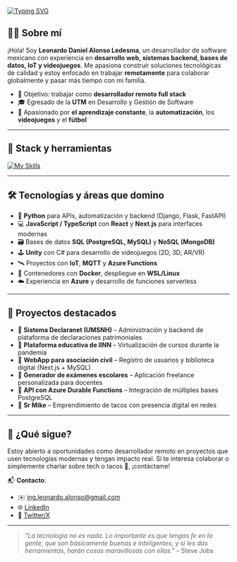[![Typing SVG](https://readme-typing-svg.herokuapp.com?font=Fira+Code&pause=1000&width=435&lines=Bienvenidos+a+mi+GitHub+personal!;Soy+Leonardo+Alonso;Desarrollador+Full+Stack+y+apasionado+por+la+tecnología)](https://git.io/typing-svg)

## 👨‍💻 Sobre mí

¡Hola! Soy **Leonardo Daniel Alonso Ledesma**, un desarrollador de software mexicano con experiencia en **desarrollo web, sistemas backend, bases de datos, IoT y videojuegos**. Me apasiona construir soluciones tecnológicas de calidad y estoy enfocado en trabajar **remotamente** para colaborar globalmente y pasar más tiempo con mi familia.

- 🎯 Objetivo: trabajar como **desarrollador remoto full stack**
- 🎓 Egresado de la **UTM** en Desarrollo y Gestión de Software
- 🧠 Apasionado por **el aprendizaje constante**, la **automatización**, los **videojuegos** y el **fútbol**

---

## 🧰 Stack y herramientas

[![My Skills](https://skillicons.dev/icons?i=python,django,flask,js,ts,react,nextjs,nodejs,html,css,tailwind,postgres,mysql,mongodb,git,docker,linux,bash,azure,cs,unity)](https://skillicons.dev)

---

## 🛠️ Tecnologías y áreas que domino

- 🐍 **Python** para APIs, automatización y backend (Django, Flask, FastAPI)
- 💻 **JavaScript / TypeScript** con **React** y **Next.js** para interfaces modernas
- 🗃️ Bases de datos **SQL (PostgreSQL, MySQL)** y **NoSQL (MongoDB)**
- 🕹️ **Unity** con C# para desarrollo de videojuegos (2D, 3D, AR/VR)
- 🛰️ Proyectos con **IoT**, **MQTT** y **Azure Functions**
- 🐳 Contenedores con **Docker**, despliegue en **WSL/Linux**
- ☁️ Experiencia en **Azure** y desarrollo de funciones serverless

---

## 📌 Proyectos destacados

- 🔹 **Sistema Declaranet (UMSNH)** – Administración y backend de plataforma de declaraciones patrimoniales
- 🔹 **Plataforma educativa de IINN** – Virtualización de cursos durante la pandemia
- 🔹 **WebApp para asociación civil** – Registro de usuarios y biblioteca digital (Next.js + MySQL)
- 🔹 **Generador de exámenes escolares** – Aplicación freelance personalizada para docentes
- 🔹 **API con Azure Durable Functions** – Integración de múltiples bases PostgreSQL
- 🔹 **Sr Mike** – Emprendimiento de tacos con presencia digital en redes

---

## 🚀 ¿Qué sigue?

Estoy abierto a oportunidades como desarrollador remoto en proyectos que usen tecnologías modernas y tengan impacto real. Si te interesa colaborar o simplemente charlar sobre tech o tacos 🌮, ¡contáctame!

📬 **Contacto**:
- ✉️ ing.leonardo.alonso@gmail.com
- 🌐 [LinkedIn](https://www.linkedin.com/in/leonardodanielalonso/)
- 📱 [Twitter/X](https://twitter.com/leoalonso_dev)

---

> _"La tecnología no es nada. Lo importante es que tengas fe en la gente, que son básicamente buenas e inteligentes, y si les das herramientas, harán cosas maravillosas con ellas."_ – Steve Jobs




